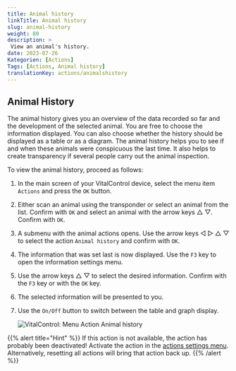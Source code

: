 ```yaml
---
title: Animal history
linkTitle: Animal history
slug: animal-history
weight: 80
description: >
 View an animal's history.
date: 2023-07-26
Kategorien: [Actions]
Tags: [Actions, Animal history]
translationKey: actions/animalshistory
---
```


## Animal History

The animal history gives you an overview of the data recorded so far and the development of the selected animal. You are free to choose the information displayed. You can also choose whether the history should be displayed as a table or as a diagram. The animal history helps you to see if and when these animals were conspicuous the last time. It also helps to create transparency if several people carry out the animal inspection.

To view the animal history, proceed as follows:

1. In the main screen of your VitalControl device, select the menu item `Actions` and press the `OK` button.

2. Either scan an animal using the transponder or select an animal from the list. Confirm with `OK` and select an animal with the arrow keys △ ▽. Confirm with `OK`.

3. A submenu with the animal actions opens. Use the arrow keys ◁ ▷ △ ▽ to select the action `Animal history` and confirm with `OK`.

4. The information that was set last is now displayed. Use the `F3` key to open the information settings menu.

5. Use the arrow keys △ ▽ to select the desired information. Confirm with the `F3` key or with the `OK` key.

6. The selected information will be presented to you.

7. Use the `On/Off` button to switch between the table and graph display.

    ![VitalControl: Menu Action Animal history](../images/animalhistory.png "Animal history")

{{% alert title="Hint" %}}
If this action is not available, the action has probably been deactivated! Activate the action in the [actions settings menu](/docs/actions/settings/). Alternatively, resetting all actions will bring that action back up.
{{% /alert %}}
